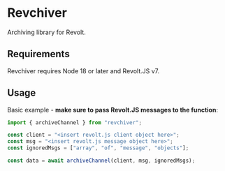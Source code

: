# Revchiver

Archiving library for Revolt.

## Requirements

Revchiver requires Node 18 or later and Revolt.JS v7.

## Usage

Basic example - **make sure to pass Revolt.JS messages to the function**:

```ts
import { archiveChannel } from "revchiver";

const client = "<insert revolt.js client object here>";
const msg = "<insert revolt.js message object here>";
const ignoredMsgs = ["array", "of", "message", "objects"];

const data = await archiveChannel(client, msg, ignoredMsgs);
```
